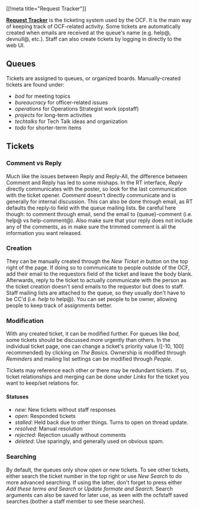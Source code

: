 [[!meta title="Request Tracker"]]

[**Request Tracker**](https://rt.ocf.berkeley.edu/) is the ticketing system
used by the OCF. It is the main way of keeping track of OCF-related activity.
Some tickets are automatically created when emails are received at the queue's
name (e.g. help@, devnull@, etc.). Staff can also create tickets by logging in
directly to the web UI.

## Queues

Tickets are assigned to queues, or organized boards. Manually-created
tickets are found under:

- _bod_ for meeting topics
- _bureaucracy_ for officer-related issues
- _operations_ for Operations Strategist work (opstaff)
- _projects_ for long-term activities
- _techtalks_ for Tech Talk ideas and organization
- _todo_ for shorter-term items

## Tickets

### Comment vs Reply

Much like the issues between Reply and Reply-All, the difference between Comment and Reply has led
to some mishaps. In the RT interface, _Reply_ directly communicates with the poster, so look for the
last communication with the ticket opener. _Comment_ doesn't directly communicate and is generally for
internal discussion. This can also be done through email, as RT defaults the reply-to field with the
queue mailing lists. Be careful here though: to comment through email, send the email to {queue}-comment
(i.e. help@ vs help-comment@). Also make sure that your reply does not include any of the comments, as in
make sure the trimmed comment is all the information you want released.

### Creation

They can be manually created through the _New Ticket in_ button on the top right of the page. If doing
so to communicate to people outside of the OCF, add their email to the requestors field of the ticket and
leave the body blank. Afterwards, reply to the ticket to actually communicate with the person as the ticket
creation doesn't send emails to the requestor but does to staff.
Staff mailing lists are attached to the queue, so they usually don't have to be CC'd (i.e. _help_ to help@).
You can set people to be owner, allowing people to keep track of assignments better.

### Modification

With any created ticket, it can be modified further. For queues like _bod_, some tickets should be discussed
more urgently than others. In the individual ticket page, one can change a ticket's priority value ([-10, 100]
recommended) by clicking on _The Basics_. Ownership is modified through _Reminders_ and mailing list settings
can be modified through _People_.

Tickets may reference each other or there may be redundant tickets. If so, ticket relationships and merging
can be done under _Links_ for the ticket you want to keep/set relations for.

#### Statuses

- _new_: New tickets without staff responses
- _open_: Responded tickets
- _stalled_: Held back due to other things. Turns to open on thread update.
- _resolved_: Manual resolution
- _rejected_: Rejection usually without comments
- _deleted_: Use sparingly, and generally used on obvious spam.

### Searching

By default, the queues only show _open_ or _new_ tickets. To see other tickets, either search the ticket number in the
top right or use _New Search_ to do more advanced searching. If using the latter, don't forget to press either _Add these
terms and Search_ or _Update formate and Search_. Search arguments can also be saved for later use, as seen with the
ocfstaff saved searches (bother a staff member to see these searches).
